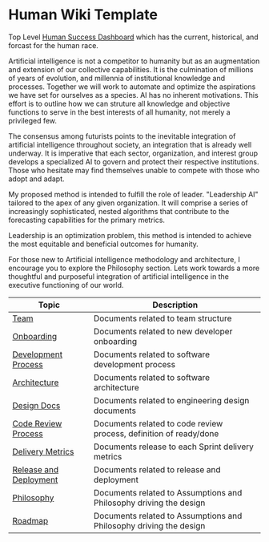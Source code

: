 # Human Wiki Template

Top Level [Human Success Dashboard](https://colab.research.google.com/drive/1q1huNZ9eN4L39OijFH472mIJ1Rf5K_5C#scrollTo=qcxOdaUy72e0) which has the current, historical, and forcast for the human race.

Artificial intelligence is not a competitor to humanity but as an augmentation and extension of our collective capabilities. It is the culmination of millions of years of evolution, and millennia of institutional knowledge and processes.  Together we will work to automate and optimize the aspirations we have set for ourselves as a species. AI has no inherent motivations.  This effort is to outline how we can struture all knowledge and objective functions to serve in the best interests of all humanity, not merely a privileged few.

The consensus among futurists points to the inevitable integration of artificial intelligence throughout society, an integration that is already well underway. It is imperative that each sector, organization, and interest group develops a specialized AI to govern and protect their respective institutions. Those who hesitate may find themselves unable to compete with those who adopt and adapt.

My proposed method is intended to fulfill the role of leader.  "Leadership AI" tailored to the apex of any given organization. It will comprise a series of increasingly sophisticated, nested algorithms that contribute to the forecasting capabilities for the primary metrics.

Leadership is an optimization problem, this method is intended to achieve the most equitable and beneficial outcomes for humanity.

For those new to Artificial intelligence methodology and architecture, I encourage you to explore the Philosophy section. Lets work towards a more thoughtful and purposeful integration of artificial intelligence in the executive functioning of our world.


| Topic                                                 | Description                                                  |
| ----------------------------------------------------- | ------------------------------------------------------------ |
| [Team](./01-team)                                     | Documents related to team structure                          |
| [Onboarding](./02-onboarding)                         | Documents related to new developer onboarding                |
| [Development Process](./03-development-process)       | Documents related to software development process            |
| [Architecture](./04-architecture)                     | Documents related to software architecture                   |
| [Design Docs](./05-design-docs)                       | Documents related to engineering design documents            |
| [Code Review Process](./06-code-review-process)       | Documents related to code review process, definition of ready/done |
| [Delivery Metrics](./07-delivery-metrics)             | Documents release to each Sprint delivery metrics            |
| [Release and Deployment](./08-release-and-deployment) | Documents related to release and deployment                  |
| [Philosophy](./09-Philosophy) | Documents related to Assumptions and Philosophy driving the design                  |
| [Roadmap](./10-Roadmap) | Documents related to Assumptions and Philosophy driving the design                  |
